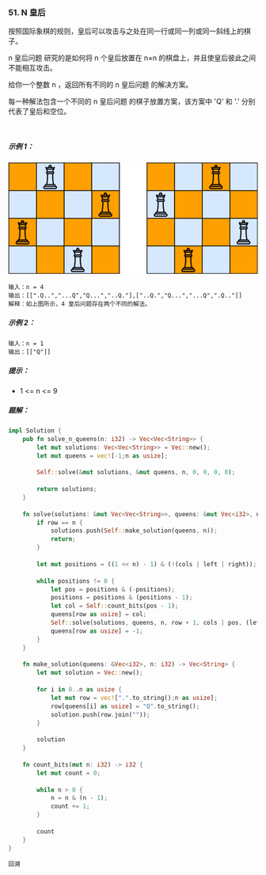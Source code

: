 ### 51. N 皇后

按照国际象棋的规则，皇后可以攻击与之处在同一行或同一列或同一斜线上的棋子。

n 皇后问题 研究的是如何将 n 个皇后放置在 n×n 的棋盘上，并且使皇后彼此之间不能相互攻击。

给你一个整数 n ，返回所有不同的 n 皇后问题 的解决方案。

每一种解法包含一个不同的 n 皇后问题 的棋子放置方案，该方案中 'Q' 和 '.' 分别代表了皇后和空位。

 

##### 示例 1：
![img.png](img.png)
```
输入：n = 4
输出：[[".Q..","...Q","Q...","..Q."],["..Q.","Q...","...Q",".Q.."]]
解释：如上图所示，4 皇后问题存在两个不同的解法。
```

##### 示例 2：
```
输入：n = 1
输出：[["Q"]]
```

##### 提示：
- 1 <= n <= 9

##### 题解：
```rust
impl Solution {
    pub fn solve_n_queens(n: i32) -> Vec<Vec<String>> {
        let mut solutions: Vec<Vec<String>> = Vec::new();
        let mut queens = vec![-1;n as usize];

        Self::solve(&mut solutions, &mut queens, n, 0, 0, 0, 0);

        return solutions;
    }

    fn solve(solutions: &mut Vec<Vec<String>>, queens: &mut Vec<i32>, n: i32, row: i32, cols: i32, left: i32, right: i32) {
        if row == n {
            solutions.push(Self::make_solution(queens, n));
            return;
        }

        let mut positions = ((1 << n) - 1) & (!(cols | left | right));

        while positions != 0 {
            let pos = positions & (-positions);
            positions = positions & (positions - 1);
            let col = Self::count_bits(pos - 1);
            queens[row as usize] = col;
            Self::solve(solutions, queens, n, row + 1, cols | pos, (left | pos) << 1, (right | pos) >> 1);
            queens[row as usize] = -1;
        }
    }

    fn make_solution(queens: &Vec<i32>, n: i32) -> Vec<String> {
        let mut solution = Vec::new();

        for i in 0..n as usize {
            let mut row = vec![".".to_string();n as usize];
            row[queens[i] as usize] = "Q".to_string();
            solution.push(row.join(""));
        }

        solution
    }

    fn count_bits(mut n: i32) -> i32 {
        let mut count = 0;

        while n > 0 {
            n = n & (n - 1);
            count += 1;
        }

        count
    }
}
```

`回溯`
